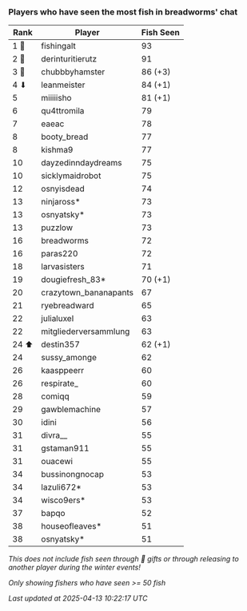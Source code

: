 ### Players who have seen the most fish in breadworms' chat
| Rank | Player | Fish Seen |
|------|--------|-----------|
| 1 🥇  | fishingalt  | 93 |
| 2 🥈  | derinturitierutz  | 91 |
| 3 🥉  | chubbbyhamster  | 86 (+3) |
| 4 ⬇ | leanmeister  | 84 (+1) |
| 5  | miiiiisho  | 81 (+1) |
| 6  | qu4ttromila  | 79 |
| 7  | eaeac  | 78 |
| 8  | booty_bread  | 77 |
| 8  | kishma9  | 77 |
| 10  | dayzedinndaydreams  | 75 |
| 10  | sicklymaidrobot  | 75 |
| 12  | osnyisdead  | 74 |
| 13  | ninjaross*  | 73 |
| 13  | osnyatsky*  | 73 |
| 13  | puzzlow  | 73 |
| 16  | breadworms  | 72 |
| 16  | paras220  | 72 |
| 18  | larvasisters  | 71 |
| 19  | dougiefresh_83*  | 70 (+1) |
| 20  | crazytown_bananapants  | 67 |
| 21  | ryebreadward  | 65 |
| 22  | julialuxel  | 63 |
| 22  | mitgliederversammlung  | 63 |
| 24 ⬆ | destin357  | 62 (+1) |
| 24  | sussy_amonge  | 62 |
| 26  | kaasppeerr  | 60 |
| 26  | respirate_  | 60 |
| 28  | comiqq  | 59 |
| 29  | gawblemachine  | 57 |
| 30  | idini  | 56 |
| 31  | divra__  | 55 |
| 31  | gstaman911  | 55 |
| 31  | ouacewi  | 55 |
| 34  | bussinongnocap  | 53 |
| 34  | lazuli672*  | 53 |
| 34  | wisco9ers*  | 53 |
| 37  | bapqo  | 52 |
| 38  | houseofleaves*  | 51 |
| 38  | osnyatsky*  | 51 |

_This does not include fish seen through 🎁 gifts or through releasing to another player during the winter events!_

_Only showing fishers who have seen >= 50 fish_

_Last updated at 2025-04-13 10:22:17 UTC_